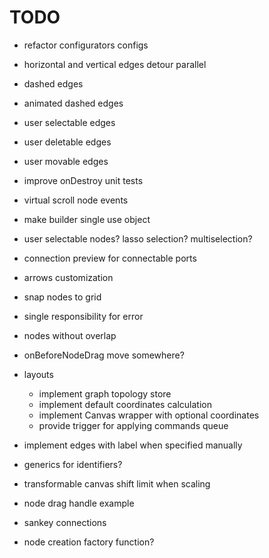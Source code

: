 # TODO

- refactor configurators configs
- horizontal and vertical edges detour parallel
- dashed edges
- animated dashed edges
- user selectable edges
- user deletable edges
- user movable edges
- improve onDestroy unit tests
- virtual scroll node events
- make builder single use object
- user selectable nodes? lasso selection? multiselection?
- connection preview for connectable ports
- arrows customization
- snap nodes to grid
- single responsibility for error
- nodes without overlap
- onBeforeNodeDrag move somewhere?

- layouts

  - implement graph topology store
  - implement default coordinates calculation
  - implement Canvas wrapper with optional coordinates
  - provide trigger for applying commands queue

- implement edges with label when specified manually
- generics for identifiers?
- transformable canvas shift limit when scaling
- node drag handle example
- sankey connections
- node creation factory function?
